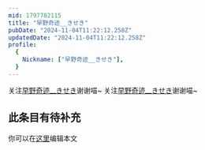 ```yaml
---
mid: 1797782115
title: "早野奇迹__きせき"
pubDate: "2024-11-04T11:22:12.258Z"
updatedDate: "2024-11-04T11:22:12.258Z"
profile:
  {
    Nickname: ["早野奇迹__きせき"],
  }
---
```


关注[早野奇迹__きせき](https://space.bilibili.com/1797782115)谢谢喵~ 关注[早野奇迹__きせき](https://space.bilibili.com/1797782115)谢谢喵~

## 此条目有待补充
你可以在[这里](https://github.com/Yuhanawa/VTuber.ICU/edit/master/src/content/v/早野奇迹__きせき/index.md)编辑本文

